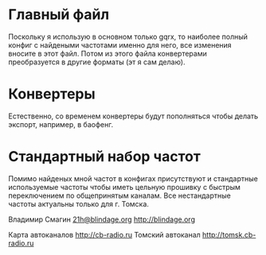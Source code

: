 # Главный файл

Поскольку я использую в основном только gqrx, то наиболее полный конфиг с 
найдеными частотами именно для него, все изменения вносите в этот файл. Потом из этого файла конвертерами преобразуется в другие форматы (эт я сам делаю).

# Конвертеры

Естественно, со временем конвертеры будут пополняться чтобы делать экспорт,
например, в баофенг.

# Стандартный набор частот

Помимо найденых мной частот в конфигах присутствуют и стандартные 
используемые частоты чтобы иметь цельную прошивку с быстрым переключением по общепринятым каналам. 
Все нестандартные частоты актуальны только для г. Томска.

Владимир Смагин 21h@blindage.org http://blindage.org

Карта автоканалов http://cb-radio.ru
Томский автоканал http://tomsk.cb-radio.ru
